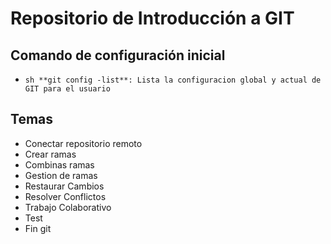 # Repositorio de Introducción a GIT

## Comando de configuración inicial

* ```sh **git config -list**: Lista la configuracion global y actual de GIT para el usuario ```

## Temas
* Conectar repositorio remoto
* Crear ramas 
* Combinas ramas
* Gestion de ramas
* Restaurar Cambios
* Resolver Conflictos
* Trabajo Colaborativo
* Test
* Fin git